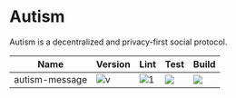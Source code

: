 # Autism

Autism is a decentralized and privacy-first social protocol.

| Name  | Version | Lint | Test | Build |
| ------------- | ------------- | ------------- | ------------- | ------------- |
| autism-message  | ![v](https://img.shields.io/npm/v/autism-message) | ![1](https://img.shields.io/github/actions/workflow/status/autism-org/monorepo/autism-message-lint.yaml) | ![](https://img.shields.io/github/actions/workflow/status/autism-org/monorepo/autism-message-test.yaml) | ![](https://img.shields.io/github/actions/workflow/status/autism-org/monorepo/autism-message-build.yaml) |

